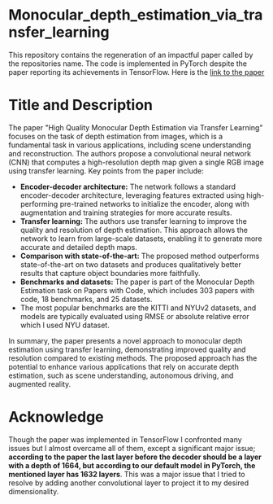 # Monocular_depth_estimation_via_transfer_learning
This repository contains the regeneration of an impactful paper called by the repositories name. The code is implemented in PyTorch despite the paper reporting its achievements in TensorFlow. Here is the [link to the paper](https://arxiv.org/pdf/1812.11941v2.pdf)

# Title and Description

The paper "High Quality Monocular Depth Estimation via Transfer Learning" focuses on the task of depth estimation from images, which is a fundamental task in various applications, including scene understanding and reconstruction. The authors propose a convolutional neural network (CNN) that computes a high-resolution depth map given a single RGB image using transfer learning. Key points from the paper include:

- **Encoder-decoder architecture:** The network follows a standard encoder-decoder architecture, leveraging features extracted using high-performing pre-trained networks to initialize the encoder, along with augmentation and training strategies for more accurate results.
- **Transfer learning:** The authors use transfer learning to improve the quality and resolution of depth estimation. This approach allows the network to learn from large-scale datasets, enabling it to generate more accurate and detailed depth maps.
- **Comparison with state-of-the-art:** The proposed method outperforms state-of-the-art on two datasets and produces qualitatively better results that capture object boundaries more faithfully.
- **Benchmarks and datasets:** The paper is part of the Monocular Depth Estimation task on Papers with Code, which includes 303 papers with code, 18 benchmarks, and 25 datasets.
- The most popular benchmarks are the KITTI and NYUv2 datasets, and models are typically evaluated using RMSE or absolute relative error which I used NYU dataset.

In summary, the paper presents a novel approach to monocular depth estimation using transfer learning, demonstrating improved quality and resolution compared to existing methods. The proposed approach has the potential to enhance various applications that rely on accurate depth estimation, such as scene understanding, autonomous driving, and augmented reality.

# Acknowledge
Though the paper was implemented in TensorFlow I confronted many issues but I almost overcame all of them, except a significant major issue; **according to the paper the last layer before the decoder should be a layer with a depth of 1664, but according to our default model in PyTorch, the mentioned layer has 1632 layers**. This was a major issue that I tried to resolve by adding another convolutional layer to project it to my desired dimensionality.

